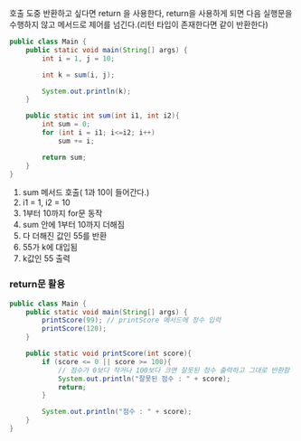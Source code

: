 호출 도중 반환하고 싶다면 return 을 사용한다, return을 사용하게 되면 다음 실행문을 수행하지 않고 메서드로 제어를 넘긴다.(리턴 타입이 존재한다면 같이 반환한다)

```java
public class Main {
    public static void main(String[] args) {
        int i = 1, j = 10;

        int k = sum(i, j);

        System.out.println(k);
    }

    public static int sum(int i1, int i2){
        int sum = 0;
        for (int i = i1; i<=i2; i++)
            sum += i;

        return sum;
    }
}
```

1. sum 메서드 호출( 1과 10이 들어간다.)
2. i1 = 1, i2 = 10
3. 1부터 10까지 for문 동작
4. sum 안에 1부터 10까지 더해짐
5. 다 더해진 값인 55를 반환
6. 55가 k에 대입됨
7. k값인 55 출력

### return문 활용

```java
public class Main {
    public static void main(String[] args) {
        printScore(99); // printScore 메서드에 정수 입력
        printScore(120);
    }

    public static void printScore(int score){
        if (score <= 0 || score >= 100){
            // 점수가 0보다 작거나 100보다 크면 잘못된 정수 출력하고 그대로 반환함
            System.out.println("잘못된 점수 : " + score);
            return;
        }

        System.out.println("점수 : " + score);
    }
}
```